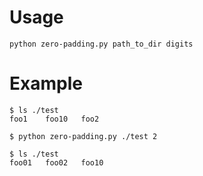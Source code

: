 # Usage

```
python zero-padding.py path_to_dir digits
```

# Example

```
$ ls ./test
foo1    foo10   foo2

$ python zero-padding.py ./test 2

$ ls ./test
foo01   foo02   foo10
```
